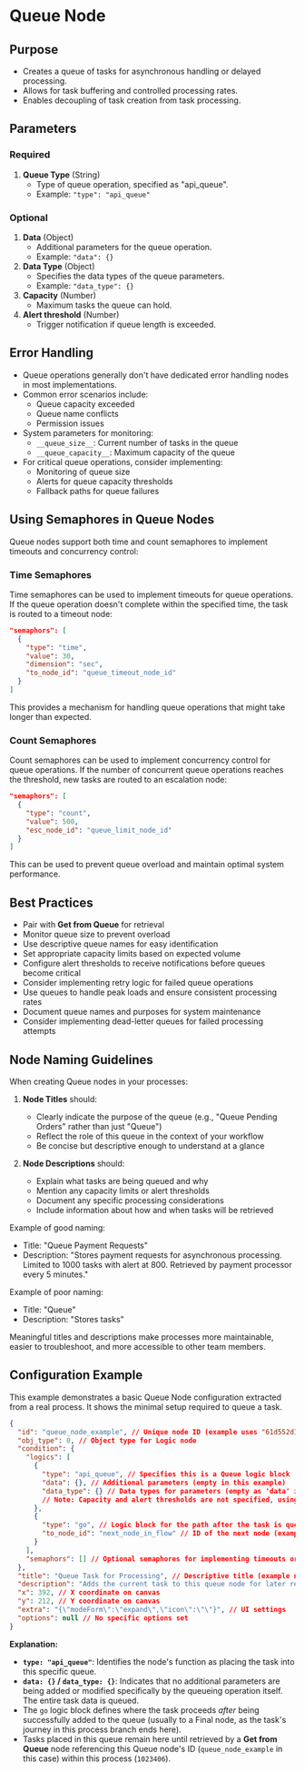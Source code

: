 # Queue Node

## Purpose

- Creates a queue of tasks for asynchronous handling or delayed processing.
- Allows for task buffering and controlled processing rates.
- Enables decoupling of task creation from task processing.

## Parameters

### Required

1. **Queue Type** (String)
   - Type of queue operation, specified as "api_queue".
   - Example: `"type": "api_queue"`

### Optional

1. **Data** (Object)
   - Additional parameters for the queue operation.
   - Example: `"data": {}`
2. **Data Type** (Object)
   - Specifies the data types of the queue parameters.
   - Example: `"data_type": {}`
3. **Capacity** (Number)
   - Maximum tasks the queue can hold.
4. **Alert threshold** (Number)
   - Trigger notification if queue length is exceeded.

## Error Handling

- Queue operations generally don't have dedicated error handling nodes in most implementations.
- Common error scenarios include:
  - Queue capacity exceeded
  - Queue name conflicts
  - Permission issues
- System parameters for monitoring:
  - `__queue_size__`: Current number of tasks in the queue
  - `__queue_capacity__`: Maximum capacity of the queue
- For critical queue operations, consider implementing:
  - Monitoring of queue size
  - Alerts for queue capacity thresholds
  - Fallback paths for queue failures

## Using Semaphores in Queue Nodes

Queue nodes support both time and count semaphores to implement timeouts and concurrency control:

### Time Semaphores

Time semaphores can be used to implement timeouts for queue operations. If the queue operation
doesn't complete within the specified time, the task is routed to a timeout node:

```json
"semaphors": [
  {
    "type": "time",
    "value": 30,
    "dimension": "sec",
    "to_node_id": "queue_timeout_node_id"
  }
]
```

This provides a mechanism for handling queue operations that might take longer than expected.

### Count Semaphores

Count semaphores can be used to implement concurrency control for queue operations. If the number of
concurrent queue operations reaches the threshold, new tasks are routed to an escalation node:

```json
"semaphors": [
  {
    "type": "count",
    "value": 500,
    "esc_node_id": "queue_limit_node_id"
  }
]
```

This can be used to prevent queue overload and maintain optimal system performance.

## Best Practices

- Pair with **Get from Queue** for retrieval
- Monitor queue size to prevent overload
- Use descriptive queue names for easy identification
- Set appropriate capacity limits based on expected volume
- Configure alert thresholds to receive notifications before queues become critical
- Consider implementing retry logic for failed queue operations
- Use queues to handle peak loads and ensure consistent processing rates
- Document queue names and purposes for system maintenance
- Consider implementing dead-letter queues for failed processing attempts

## Node Naming Guidelines

When creating Queue nodes in your processes:

1. **Node Titles** should:

   - Clearly indicate the purpose of the queue (e.g., "Queue Pending Orders" rather than just
     "Queue")
   - Reflect the role of this queue in the context of your workflow
   - Be concise but descriptive enough to understand at a glance

2. **Node Descriptions** should:
   - Explain what tasks are being queued and why
   - Mention any capacity limits or alert thresholds
   - Document any specific processing considerations
   - Include information about how and when tasks will be retrieved

Example of good naming:

- Title: "Queue Payment Requests"
- Description: "Stores payment requests for asynchronous processing. Limited to 1000 tasks with
  alert at 800. Retrieved by payment processor every 5 minutes."

Example of poor naming:

- Title: "Queue"
- Description: "Stores tasks"

Meaningful titles and descriptions make processes more maintainable, easier to troubleshoot, and
more accessible to other team members.

## Configuration Example

This example demonstrates a basic Queue Node configuration extracted from a real process. It shows
the minimal setup required to queue a task.

```json
{
  "id": "queue_node_example", // Unique node ID (example uses "61d552d182ba963bce69adde")
  "obj_type": 0, // Object type for Logic node
  "condition": {
    "logics": [
      {
        "type": "api_queue", // Specifies this is a Queue logic block
        "data": {}, // Additional parameters (empty in this example)
        "data_type": {} // Data types for parameters (empty as 'data' is empty)
        // Note: Capacity and alert thresholds are not specified, using defaults
      },
      {
        "type": "go", // Logic block for the path after the task is queued
        "to_node_id": "next_node_in_flow" // ID of the next node (example uses "61d552cb513aa04bc9698e3d")
      }
    ],
    "semaphors": [] // Optional semaphores for implementing timeouts or concurrency control
  },
  "title": "Queue Task for Processing", // Descriptive title (example node had empty title)
  "description": "Adds the current task to this queue node for later retrieval.", // Optional description
  "x": 392, // X coordinate on canvas
  "y": 212, // Y coordinate on canvas
  "extra": "{\"modeForm\":\"expand\",\"icon\":\"\"}", // UI settings
  "options": null // No specific options set
}
```

**Explanation:**

- **`type: "api_queue"`**: Identifies the node's function as placing the task into this specific
  queue.
- **`data: {}` / `data_type: {}`**: Indicates that no additional parameters are being added or
  modified specifically by the queueing operation itself. The entire task data is queued.
- The `go` logic block defines where the task proceeds _after_ being successfully added to the queue
  (usually to a Final node, as the task's journey in this process branch ends here).
- Tasks placed in this queue remain here until retrieved by a **Get from Queue** node referencing
  this Queue node's ID (`queue_node_example` in this case) within this process (`1023406`).
